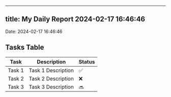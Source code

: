 
---
title: My Daily Report 2024-02-17 16:46:46
---

Date: 2024-02-17 16:46:46

## Tasks Table

| Task | Description | Status |
|------|-------------|--------|
| Task 1 | Task 1 Description | ✅ |
| Task 2 | Task 2 Description | ❌ |
| Task 3 | Task 3 Description | 🔜 |
